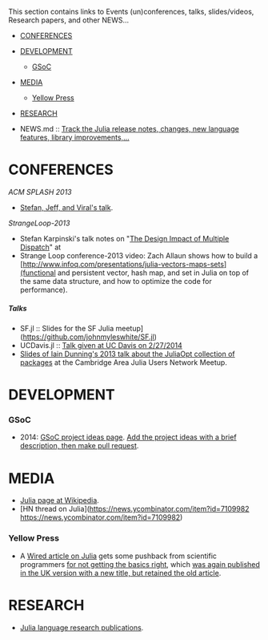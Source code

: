 This section contains links to Events (un)conferences, talks, slides/videos, Research papers, and other NEWS...

* [CONFERENCES](#conferences)
* [DEVELOPMENT](#development)
   * [GSoC](#gsoc)
* [MEDIA](#media)
   * [Yellow Press](#yellow-press)
* [RESEARCH](#research)



* NEWS.md :: [Track the Julia release notes, changes, new language features, library improvements,...](https://github.com/JuliaLang/julia/blob/master/NEWS.md)

# CONFERENCES
*ACM SPLASH 2013*
* [Stefan, Jeff, and Viral's talk](https://github.com/ViralBShah/julia-presentations/tree/master/SPLASH-2013).

*StrangeLoop-2013*
* Stefan Karpinski's talk notes on "[The Design Impact of Multiple Dispatch](http://nbviewer.ipython.org/b8fe9dbb36c1427b9f22)" at 
* Strange Loop conference-2013 video: Zach Allaun shows how to build a [http://www.infoq.com/presentations/julia-vectors-maps-sets](functional and persistent vector, hash map, and set in Julia on top of the same data structure, and how to optimize the code for performance). 

##### Talks
* SF.jl :: Slides for the SF Julia meetup](https://github.com/johnmyleswhite/SF.jl)
* UCDavis.jl :: [Talk given at UC Davis on 2/27/2014](https://github.com/johnmyleswhite/UCDavis.jl)
* [Slides of Iain Dunning's 2013 talk about the JuliaOpt collection of packages](https://docs.google.com/presentation/d/1FlHt245YxPXFwOHmxLYW1z5_QjdCYHVPjy5Zo12lx1I/edit?usp=sharing) at the Cambridge Area Julia Users Network Meetup.


# DEVELOPMENT
### GSoC
* 2014: [GSoC project ideas page](http://julialang.org/gsoc/2014/). [Add the project ideas with a brief description, then make pull request](https://github.com/JuliaLang/julialang.github.com/blob/master/gsoc/2014/index.md). 



# MEDIA
* [Julia page at Wikipedia](https://en.wikipedia.org/wiki/Julia_%28programming_language%29).
* [HN thread on Julia](https://news.ycombinator.com/item?id=7109982 https://news.ycombinator.com/item?id=7109982)
### Yellow Press 
* A [Wired article on Julia](http://www.wired.com/wiredenterprise/2014/02/julia/) gets some pushback from scientific programmers [for not getting the basics right](http://scientopia.org/blogs/goodmath/2014/02/04/everyone-stop-implementing-programming-languages-right-now-its-been-solved/), which [was again published in the UK version with a new title, but retained the old article](http://www.wired.co.uk/news/archive/2014-02/04/julia).


# RESEARCH 
* [Julia language research publications](http://julialang.org/publications/).

